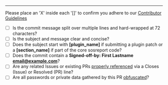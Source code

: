 ---
Please place an 'X' inside each '[]' to confirm you adhere to our [Contributor Guidelines](https://github.com/sosreport/sos/wiki/Contribution-Guidelines)

- [ ] Is the commit message split over multiple lines and hard-wrapped at 72 characters?
- [ ] Is the subject and message clear and concise?
- [ ] Does the subject start with **[plugin_name]** if submitting a plugin patch or a **[section_name]** if part of the core sosreport code?
- [ ] Does the commit contain a **Signed-off-by: First Lastname <email@example.com>**?
- [ ] Are any related Issues or existing PRs [properly referenced](https://docs.github.com/en/issues/tracking-your-work-with-issues/creating-issues/linking-a-pull-request-to-an-issue#linking-a-pull-request-to-an-issue-using-a-keyword) via a Closes (Issue) or Resolved (PR) line?
- [ ] Are all passwords or private data gathered by this PR [obfuscated](https://github.com/sosreport/sos/wiki/How-to-Write-a-Plugin#how-to-prevent-collecting-passwords)?

